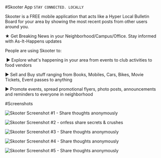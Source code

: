 #Skooter App
`STAY CONNECTED. LOCALLY`

Skooter is a FREE mobile application that acts like a Hyper Local Bulletin Board for your area by showing the most recent posts from other users around you.

★ Get Breaking News in your Neighborhood/Campus/Office. Stay informed with As-It-Happens updates

People are using Skooter to:

 ► Explore what's happening in your area from events to club activities to food vendors

► Sell and Buy stuff ranging from Books, Mobiles, Cars, Bikes, Movie Tickets, Event passes to anything

► Promote events, spread promotional flyers, photo posts, announcements and reminders to everyone in neighborhood

#Screenshots

![Skooter Screenshot #1 - Share thoughts anonymously](https://raw.githubusercontent.com/aayushranaut/skooterapp/master/screenshots/1.png)

![Skooter Screenshot #2 - onfess share secrets & crushes](https://raw.githubusercontent.com/aayushranaut/skooterapp/master/screenshots/2.png)

![Skooter Screenshot #3 - Share thoughts anonymously](https://raw.githubusercontent.com/aayushranaut/skooterapp/master/screenshots/3.png)

![Skooter Screenshot #4 - Share thoughts anonymously](https://raw.githubusercontent.com/aayushranaut/skooterapp/master/screenshots/4.png)

![Skooter Screenshot #5 - Share thoughts anonymously](https://raw.githubusercontent.com/aayushranaut/skooterapp/master/screenshots/5.png)